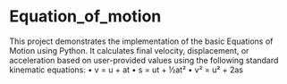 # Equation_of_motion

This project demonstrates the implementation of the basic Equations of Motion using Python. It calculates final velocity, displacement, or acceleration based on user-provided values using the following standard kinematic equations:
	•	v = u + at
	•	s = ut + ½at²
	•	v² = u² + 2as
